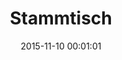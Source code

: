 ---
date: 2015-11-10 00:01:01
placeholder: false
title: Stammtisch
time: Thursday 26 November 2015, 19:00
calendar_month: NOV
calendar_date: 26
description: |
  <p>Winter is coming! Time for some good food and talk at the beautiful Café Mozart!</p>
  <h3><a href="http://attending.io/events/refresh-munich-november-stammtisch">Please RSVP on attending &rarr;</a></h3>
venue: |
  Café Mozart  
  Pettenkoferstraße 2  
  80336 Munich  
  [www.cafe-mozart.info](http://www.cafe-mozart.info/)  
  (U-Bahn Sendlinger Tor)
---